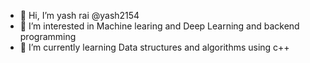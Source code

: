 - 👋 Hi, I’m yash rai @yash2154
- 👀 I’m interested in Machine learing and Deep Learning and backend programming 
- 🌱 I’m currently learning Data structures and algorithms using c++
<!---
yash2154/yash2154 is a ✨ special ✨ repository because its `README.md` (this file) appears on your GitHub profile.
You can click the Preview link to take a look at your changes.

--->
